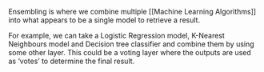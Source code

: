 Ensembling is where we combine multiple [[Machine Learning Algorithms]] into what appears to be a single model to retrieve a result.

For example, we can take a Logistic Regression model, K-Nearest Neighbours model and Decision tree classifier and combine them by using some other layer. This could be a voting layer where the outputs are used as ‘votes’ to determine the final result.